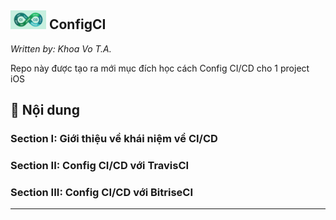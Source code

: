
## <img src="./Document/Image/logo.png" height ="30"> ConfigCI

*Written by: Khoa Vo T.A.*

Repo này được tạo ra mới mục đích học cách Config CI/CD cho 1 project iOS

## 📝 Nội dung

### Section I: Giới thiệu về khái niệm về CI/CD

### Section II: Config CI/CD với TravisCI

### Section III: Config CI/CD với BitriseCI

---